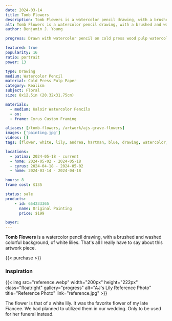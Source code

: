 ```yaml
---
date: 2024-03-14
title: Tomb Flowers
description: Tomb Flowers is a watercolor pencil drawing, with a brushed and washed colorful background, of white lilies.
alt: Tomb Flowers is a watercolor pencil drawing, with a brushed and washed colorful background, of white lilies.
author: Benjamin J. Young

progress: Drawn with watercolor pencil on cold press wood pulp watercolor paper. I used a wash on the background, using water, to turn the pencil shading in to paint. The subject of the flower was left dried as a drawing.

featured: true
popularity: 16
ratio: portrait
power: 13

type: Drawing
medium: Watercolor Pencil
material: Cold Press Pulp Paper
category: Realism
subject: Floral
size: 8x12.5in (20.32x31.75cm)

materials:
  - medium: Kaloir Watercolor Pencils
  - on: 
  - frame: Cyrus Custom Framing

aliases: [/tomb-flowers, /artwork/ajs-grave-flowers]
images: ['painting.jpg']
videos: []
tags: [flower, white, lily, andrea, hartman, blue, drawing, watercolor, pencil, drawing, realism, floral, for sale, patina]

locations:
  - patina: 2024-05-18 - current
  - home: 2024-05-02 - 2024-05-18
  - cyrus: 2024-04-18 - 2024-05-02
  - home: 2024-03-14 - 2024-04-18

hours: 8
frame cost: $135

status: sale
products:
    - id: 654233365
      name: Original Painting
      price: $199

buyer: 
---
```


**Tomb Flowers** is a watercolor pencil drawing, with a brushed and washed colorful background, of white lilies. That's all I really have to say about this artwork piece.

{{< purchase >}}

### Inspiration ###

{{< img src="reference.webp" width="200px" height="222px" class="floatright" gallery="progress" alt="AJ's Lily Reference Photo" title="Reference Photo" link="reference.jpg" >}}

The flower is that of a white lily. It was the favorite flower of my late Fiancee. We had planned to utilized them in our wedding. Only to be used for her funeral instead.
